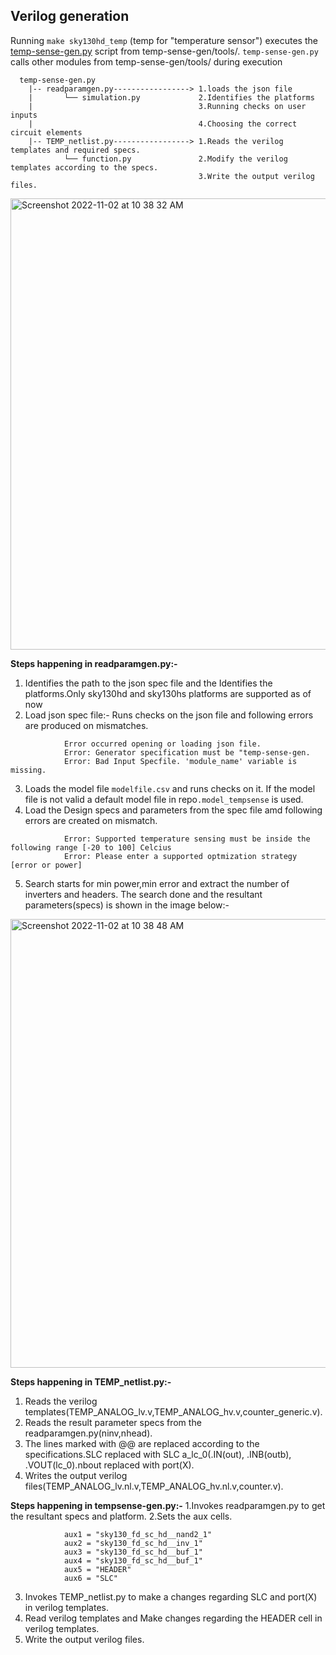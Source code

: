 Verilog generation
------------------

Running ``make sky130hd_temp`` (temp for "temperature sensor") executes the [temp-sense-gen.py](https://github.com/idea-fasoc/OpenFASOC/blob/main/openfasoc/generators/temp-sense-gen/tools/temp-sense-gen.py) script from temp-sense-gen/tools/. 
`temp-sense-gen.py` calls other modules from temp-sense-gen/tools/ during execution

```
  temp-sense-gen.py
    |-- readparamgen.py-----------------> 1.loads the json file
    |       └── simulation.py             2.Identifies the platforms
    |                                     3.Running checks on user inputs
    |                                     4.Choosing the correct circuit elements
    |-- TEMP_netlist.py-----------------> 1.Reads the verilog templates and required specs.
            └── function.py               2.Modify the verilog templates according to the specs.
                                          3.Write the output verilog files.
```

<img width="722" alt="Screenshot 2022-11-02 at 10 38 32 AM" src="https://user-images.githubusercontent.com/110079631/199403946-b3878cfe-c8ca-48b0-aac2-fea51340a56d.png">

**Steps happening in readparamgen.py:-**
  1. Identifies the path to the json spec file and the Identifies the platforms.Only sky130hd and sky130hs platforms are supported as of now
  2. Load json spec file:- Runs checks on the json file and following errors are produced on mismatches.
```
            Error occurred opening or loading json file.
            Error: Generator specification must be "temp-sense-gen.
            Error: Bad Input Specfile. 'module_name' variable is missing.
```
  3. Loads the model file `modelfile.csv` and runs checks on it. If the model file is not valid a default model file in repo`.model_tempsense` is used.
  4. Load the Design specs and parameters from the spec file amd following errors are created on mismatch.
```
            Error: Supported temperature sensing must be inside the following range [-20 to 100] Celcius
            Error: Please enter a supported optmization strategy [error or power]
```
  5. Search starts for min power,min error and extract the number of inverters and headers. The search done and the resultant parameters(specs) is shown in the image below:-
  
  <img width="718" alt="Screenshot 2022-11-02 at 10 38 48 AM" src="https://user-images.githubusercontent.com/110079631/199404067-67245698-3411-425b-981b-64e63f8a7224.png">
  
  **Steps happening in TEMP_netlist.py:-**
  1. Reads the verilog templates(TEMP_ANALOG_lv.v,TEMP_ANALOG_hv.v,counter_generic.v).
  2. Reads the result parameter specs from the readparamgen.py(ninv,nhead).
  3. The lines marked with @@  are replaced according to the specifications.SLC replaced with SLC a_lc_0(.IN(out), .INB(outb), .VOUT(lc_0).nbout replaced with port(X).
  4. Writes the output verilog files(TEMP_ANALOG_lv.nl.v,TEMP_ANALOG_hv.nl.v,counter.v).
  
  **Steps happening in tempsense-gen.py:-**
  1.Invokes readparamgen.py to get the resultant specs and platform.
  2.Sets the aux cells.
```
            aux1 = "sky130_fd_sc_hd__nand2_1"
            aux2 = "sky130_fd_sc_hd__inv_1"
            aux3 = "sky130_fd_sc_hd__buf_1"
            aux4 = "sky130_fd_sc_hd__buf_1"
            aux5 = "HEADER"
            aux6 = "SLC"
```
  3. Invokes TEMP_netlist.py to make a changes regarding SLC and port(X) in verilog templates.
  4. Read verilog templates and Make changes regarding the HEADER cell in verilog templates.
  5. Write the output verilog files.
  
